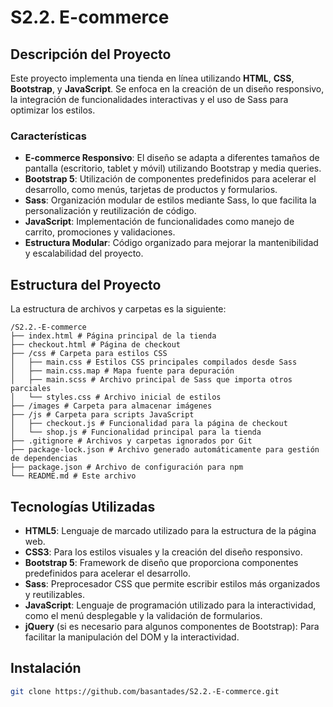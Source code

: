 # S2.2. E-commerce

## Descripción del Proyecto

Este proyecto implementa una tienda en línea utilizando **HTML**, **CSS**, **Bootstrap**, y **JavaScript**. Se enfoca en la creación de un diseño responsivo, la integración de funcionalidades interactivas y el uso de Sass para optimizar los estilos.

### Características

- **E-commerce Responsivo**: El diseño se adapta a diferentes tamaños de pantalla (escritorio, tablet y móvil) utilizando Bootstrap y media queries.
- **Bootstrap 5**: Utilización de componentes predefinidos para acelerar el desarrollo, como menús, tarjetas de productos y formularios.
- **Sass**: Organización modular de estilos mediante Sass, lo que facilita la personalización y reutilización de código.
- **JavaScript**: Implementación de funcionalidades como manejo de carrito, promociones y validaciones.
- **Estructura Modular**: Código organizado para mejorar la mantenibilidad y escalabilidad del proyecto.

## Estructura del Proyecto

La estructura de archivos y carpetas es la siguiente:

```
/S2.2.-E-commerce
├── index.html # Página principal de la tienda 
├── checkout.html # Página de checkout 
├── /css # Carpeta para estilos CSS 
│   ├── main.css # Estilos CSS principales compilados desde Sass 
│   ├── main.css.map # Mapa fuente para depuración 
│   ├── main.scss # Archivo principal de Sass que importa otros parciales 
│   └── styles.css # Archivo inicial de estilos 
├── /images # Carpeta para almacenar imágenes 
├── /js # Carpeta para scripts JavaScript 
│   ├── checkout.js # Funcionalidad para la página de checkout 
│   └── shop.js # Funcionalidad principal para la tienda 
├── .gitignore # Archivos y carpetas ignorados por Git 
├── package-lock.json # Archivo generado automáticamente para gestión de dependencias 
├── package.json # Archivo de configuración para npm 
└── README.md # Este archivo
```

## Tecnologías Utilizadas

- **HTML5**: Lenguaje de marcado utilizado para la estructura de la página web.
- **CSS3**: Para los estilos visuales y la creación del diseño responsivo.
- **Bootstrap 5**: Framework de diseño que proporciona componentes predefinidos para acelerar el desarrollo.
- **Sass**: Preprocesador CSS que permite escribir estilos más organizados y reutilizables.
- **JavaScript**: Lenguaje de programación utilizado para la interactividad, como el menú desplegable y la validación de formularios.
- **jQuery** (si es necesario para algunos componentes de Bootstrap): Para facilitar la manipulación del DOM y la interactividad.

## Instalación

   ```bash
   git clone https://github.com/basantades/S2.2.-E-commerce.git
   ```